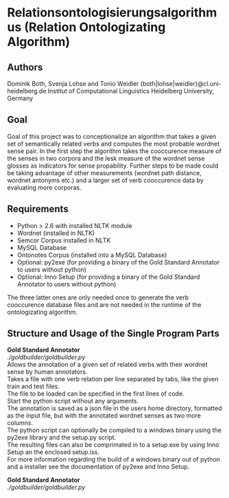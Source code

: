 Relationsontologisierungsalgorithmus (Relation Ontologizating Algorithm)
========================================================================

Authors
-------
Dominik Both, Svenja Lohse and Tonio Weidler
(both|lohse|weidler)@cl.uni-heidelberg.de
Institut of Computational Linguistics
Heidelberg University, Germany

Goal
----
Goal of this project was to conceptionalize an algorithm that takes a given set of semantically related verbs and computes the most probable wordnet sense pair.
In the first step the algorithm takes the cooccurence measure of the senses in two corpora and the lesk measure of the wordnet sense glosses as indicators for sense propability.
Further steps to be made could be taking advantage of other measurements (wordnet path distance, wordnet antonyms etc.) and a larger set of verb cooccurence data by evaluating more corporas.

Requirements
------------
* Python > 2.6 with installed NLTK module
* Wordnet (installed in NLTK)
* Semcor Corpus installed in NLTK
* MySQL Database
* Ontonotes Corpus (installed into a MySQL Database)
* Optional: py2exe (for providing a binary of the Gold Standard Annotator to users without python)
* Optional: Inno Setup (for providing a binary of the Gold Standard Annotator to users without python)

The three latter ones are only needed once to generate the verb cooccurence database files and are not needed in the runtime of the ontologizating algorithm.

Structure and Usage of the Single Program Parts
-----------------------------------------------
**Gold Standard Annotator**  
*./goldbuilder/goldbuilder.py*  
Allows the annotation of a given set of related verbs with their wordnet sense by human annotators.  
Takes a file with one verb relation per line separated by tabs, like the given train and test files.  
The file to be loaded can be specified in the first lines of code.  
Start the python script without any arguments.   
The annotation is saved as a json file in the users home directory, formatted as the input file, but with the annotated wordnet senses as two more columns.  
The python script can optionally be compiled to a windows binary using the py2exe library and the setup.py script.   
The resulting files can also be comprimated in to a setup.exe by using Inno Setup an the enclosed setup.iss.  
For more information regarding the build of a windows binary out of python and a installer see the documentation of py2exe and Inno Setup.  

**Gold Standard Annotator**  
*./goldbuilder/goldbuilder.py*  



